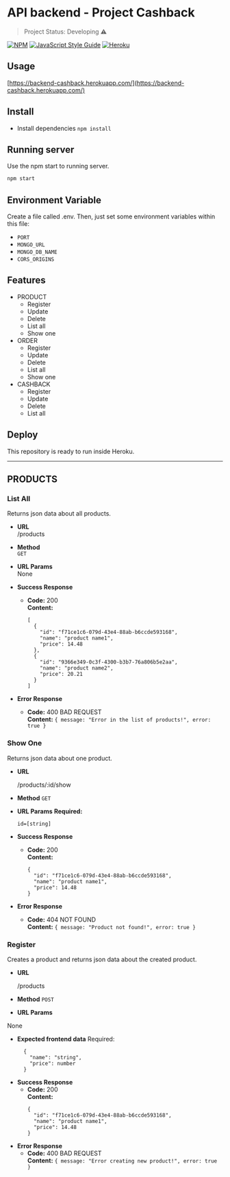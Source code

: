# API backend - Project Cashback
> Project Status: Developing :warning:

[![NPM](https://img.shields.io/badge/npm-V6.14.11-yellow)](https://www.npmjs.com)
[![JavaScript Style Guide](https://img.shields.io/badge/code_style-standard-brightgreen.svg)](https://standardjs.com)
[![Heroku](https://img.shields.io/badge/heroku-deployed-blueviolet)](https://www.heroku.com/)


## Usage
[https://backend-cashback.herokuapp.com/](https://backend-cashback.herokuapp.com/)

## Install
* Install dependencies `npm install`
## Running server
Use the npm start to running server.
```bash
npm start
```
## Environment Variable
Create a file called .env. Then, just set some environment variables within this file:
* `PORT`
* `MONGO_URL`
* `MONGO_DB_NAME`
* `CORS_ORIGINS`

## Features
* PRODUCT
  * Register
  * Update
  * Delete
  * List all
  * Show one
* ORDER
  * Register
  * Update
  * Delete
  * List all
  * Show one
* CASHBACK
  * Register
  * Update
  * Delete
  * List all

## Deploy
This repository is ready to run inside Heroku.

---
## PRODUCTS

### List All
  Returns json data about all products.

* **URL** <br />
  /products

* **Method** <br />
  `GET`

*  **URL Params** <br />
  None

* **Success Response**
  * **Code:** 200 <br />
    **Content:**
    ```
    [
      {
        "id": "f71ce1c6-079d-43e4-88ab-b6ccde593168",
        "name": "product name1",
        "price": 14.48
      },
      {
        "id": "9366e349-0c3f-4300-b3b7-76a806b5e2aa",
        "name": "product name2",
        "price": 20.21
      }
    ]
    ```
* **Error Response**
  * **Code:** 400 BAD REQUEST <br />
    **Content:** `{ message: "Error in the list of products!", error: true }`

### Show One
  Returns json data about one product.

* **URL**

  /products/:id/show

* **Method**
  `GET`

*  **URL Params**
  **Required:**

   `id=[string]`

* **Success Response**
  * **Code:** 200 <br />
    **Content:**
    ```
    {
      "id": "f71ce1c6-079d-43e4-88ab-b6ccde593168",
      "name": "product name1",
      "price": 14.48
    }
    ```
* **Error Response**
  * **Code:** 404 NOT FOUND <br />
    **Content:** `{ message: "Product not found!", error: true }`

### Register
  Creates a product and returns json data about the created product.

* **URL**

  /products

* **Method**
  `POST`

*  **URL Params**

  None

* **Expected frontend data**
  Required:
  ```
    {
      "name": "string",
      "price": number
    }
  ```
* **Success Response**
  * **Code:** 200 <br />
    **Content:**
    ```
    {
      "id": "f71ce1c6-079d-43e4-88ab-b6ccde593168",
      "name": "product name1",
      "price": 14.48
    }
    ```
* **Error Response**
  * **Code:** 400 BAD REQUEST  <br />
    **Content:** `{ message: "Error creating new product!", error: true }`
